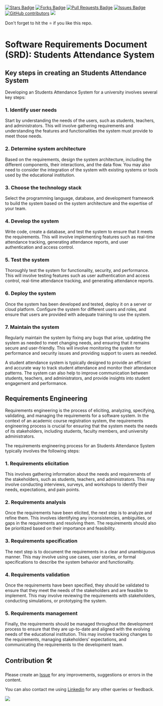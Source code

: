 <a href="https://github.com/drshahizan/software-engineering/stargazers"><img src="https://img.shields.io/github/stars/drshahizan/software-engineering" alt="Stars Badge"/></a>
<a href="https://github.com/drshahizan/software-engineering/network/members"><img src="https://img.shields.io/github/forks/drshahizan/software-engineering" alt="Forks Badge"/></a>
<a href="https://github.com/drshahizan/software-engineering/pulls"><img src="https://img.shields.io/github/issues-pr/drshahizan/software-engineering" alt="Pull Requests Badge"/></a>
<a href="https://github.com/drshahizan/software-engineering"><img src="https://img.shields.io/github/issues/drshahizan/software-engineering" alt="Issues Badge"/></a>
<a href="https://github.com/drshahizan/software-engineering/graphs/contributors"><img alt="GitHub contributors" src="https://img.shields.io/github/contributors/drshahizan/software-engineering?color=2b9348"></a>
![](https://visitor-badge.glitch.me/badge?page_id=drshahizan/software-engineering)

Don't forget to hit the :star: if you like this repo.

# Software Requirements Document (SRD): Students Attendance System

## Key steps in creating an Students Attendance System
Developing an Students Attendance System for a university involves several key steps:

### 1. Identify user needs
 Start by understanding the needs of the users, such as students, teachers, and administrators. This will involve gathering requirements and understanding the features and functionalities the system must provide to meet those needs.

### 2. Determine system architecture
Based on the requirements, design the system architecture, including the different components, their interactions, and the data flow. You may also need to consider the integration of the system with existing systems or tools used by the educational institution.

### 3. Choose the technology stack
Select the programming language, database, and development framework to build the system based on the system architecture and the expertise of your team.

### 4. Develop the system
Write code, create a database, and test the system to ensure that it meets the requirements. This will involve implementing features such as real-time attendance tracking, generating attendance reports, and user authentication and access control.

### 5. Test the system
Thoroughly test the system for functionality, security, and performance. This will involve testing features such as user authentication and access control, real-time attendance tracking, and generating attendance reports.

### 6. Deploy the system
Once the system has been developed and tested, deploy it on a server or cloud platform. Configure the system for different users and roles, and ensure that users are provided with adequate training to use the system.

### 7. Maintain the system
Regularly maintain the system by fixing any bugs that arise, updating the system as needed to meet changing needs, and ensuring that it remains secure and user-friendly. This will involve monitoring the system for performance and security issues and providing support to users as needed.

A student attendance system is typically designed to provide an efficient and accurate way to track student attendance and monitor their attendance patterns. The system can also help to improve communication between students, teachers, and administrators, and provide insights into student engagement and performance.

## Requirements Engineering
Requirements engineering is the process of eliciting, analyzing, specifying, validating, and managing the requirements for a software system. In the context of an academic course registration system, the requirements engineering process is crucial for ensuring that the system meets the needs of its stakeholders, including students, faculty members, and university administrators.

The requirements engineering process for an Students Attendance System typically involves the following steps:

### 1. Requirements elicitation
This involves gathering information about the needs and requirements of the stakeholders, such as students, teachers, and administrators. This may involve conducting interviews, surveys, and workshops to identify their needs, expectations, and pain points.

### 2. Requirements analysis
Once the requirements have been elicited, the next step is to analyze and refine them. This involves identifying any inconsistencies, ambiguities, or gaps in the requirements and resolving them. The requirements should also be prioritized based on their importance and feasibility.

### 3. Requirements specification
The next step is to document the requirements in a clear and unambiguous manner. This may involve using use cases, user stories, or formal specifications to describe the system behavior and functionality.

### 4. Requirements validation
 Once the requirements have been specified, they should be validated to ensure that they meet the needs of the stakeholders and are feasible to implement. This may involve reviewing the requirements with stakeholders, conducting simulations, or prototyping the system.

### 5. Requirements management
Finally, the requirements should be managed throughout the development process to ensure that they are up-to-date and aligned with the evolving needs of the educational institution. This may involve tracking changes to the requirements, managing stakeholders' expectations, and communicating the requirements to the development team.

## Contribution 🛠️
Please create an [Issue](https://github.com/drshahizan/software-engineering/issues) for any improvements, suggestions or errors in the content.

You can also contact me using [Linkedin](https://www.linkedin.com/in/drshahizan/) for any other queries or feedback.

![](https://visitor-badge.glitch.me/badge?page_id=drshahizan)



